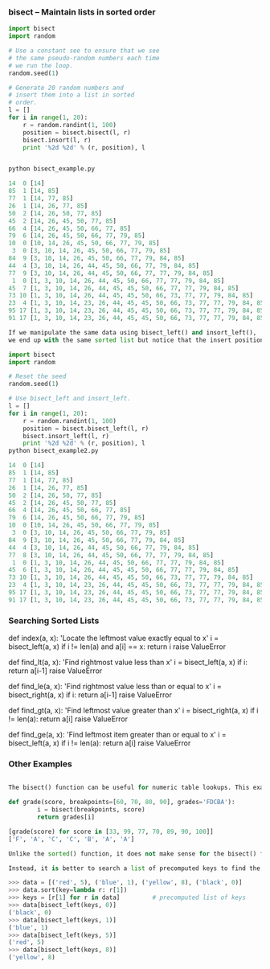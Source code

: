 ### bisect – Maintain lists in sorted order

```python
import bisect
import random

# Use a constant see to ensure that we see
# the same pseudo-random numbers each time
# we run the loop.
random.seed(1)

# Generate 20 random numbers and
# insert them into a list in sorted
# order.
l = []
for i in range(1, 20):
    r = random.randint(1, 100)
    position = bisect.bisect(l, r)
    bisect.insort(l, r)
    print '%2d %2d' % (r, position), l


python bisect_example.py

14  0 [14]
85  1 [14, 85]
77  1 [14, 77, 85]
26  1 [14, 26, 77, 85]
50  2 [14, 26, 50, 77, 85]
45  2 [14, 26, 45, 50, 77, 85]
66  4 [14, 26, 45, 50, 66, 77, 85]
79  6 [14, 26, 45, 50, 66, 77, 79, 85]
10  0 [10, 14, 26, 45, 50, 66, 77, 79, 85]
 3  0 [3, 10, 14, 26, 45, 50, 66, 77, 79, 85]
84  9 [3, 10, 14, 26, 45, 50, 66, 77, 79, 84, 85]
44  4 [3, 10, 14, 26, 44, 45, 50, 66, 77, 79, 84, 85]
77  9 [3, 10, 14, 26, 44, 45, 50, 66, 77, 77, 79, 84, 85]
 1  0 [1, 3, 10, 14, 26, 44, 45, 50, 66, 77, 77, 79, 84, 85]
45  7 [1, 3, 10, 14, 26, 44, 45, 45, 50, 66, 77, 77, 79, 84, 85]
73 10 [1, 3, 10, 14, 26, 44, 45, 45, 50, 66, 73, 77, 77, 79, 84, 85]
23  4 [1, 3, 10, 14, 23, 26, 44, 45, 45, 50, 66, 73, 77, 77, 79, 84, 85]
95 17 [1, 3, 10, 14, 23, 26, 44, 45, 45, 50, 66, 73, 77, 77, 79, 84, 85, 95]
91 17 [1, 3, 10, 14, 23, 26, 44, 45, 45, 50, 66, 73, 77, 77, 79, 84, 85, 91, 95]

If we manipulate the same data using bisect_left() and insort_left(), 
we end up with the same sorted list but notice that the insert positions are different for the duplicate values.

import bisect
import random

# Reset the seed
random.seed(1)

# Use bisect_left and insort_left.
l = []
for i in range(1, 20):
    r = random.randint(1, 100)
    position = bisect.bisect_left(l, r)
    bisect.insort_left(l, r)
    print '%2d %2d' % (r, position), l
python bisect_example2.py

14  0 [14]
85  1 [14, 85]
77  1 [14, 77, 85]
26  1 [14, 26, 77, 85]
50  2 [14, 26, 50, 77, 85]
45  2 [14, 26, 45, 50, 77, 85]
66  4 [14, 26, 45, 50, 66, 77, 85]
79  6 [14, 26, 45, 50, 66, 77, 79, 85]
10  0 [10, 14, 26, 45, 50, 66, 77, 79, 85]
 3  0 [3, 10, 14, 26, 45, 50, 66, 77, 79, 85]
84  9 [3, 10, 14, 26, 45, 50, 66, 77, 79, 84, 85]
44  4 [3, 10, 14, 26, 44, 45, 50, 66, 77, 79, 84, 85]
77  8 [3, 10, 14, 26, 44, 45, 50, 66, 77, 77, 79, 84, 85]
 1  0 [1, 3, 10, 14, 26, 44, 45, 50, 66, 77, 77, 79, 84, 85]
45  6 [1, 3, 10, 14, 26, 44, 45, 45, 50, 66, 77, 77, 79, 84, 85]
73 10 [1, 3, 10, 14, 26, 44, 45, 45, 50, 66, 73, 77, 77, 79, 84, 85]
23  4 [1, 3, 10, 14, 23, 26, 44, 45, 45, 50, 66, 73, 77, 77, 79, 84, 85]
95 17 [1, 3, 10, 14, 23, 26, 44, 45, 45, 50, 66, 73, 77, 77, 79, 84, 85, 95]
91 17 [1, 3, 10, 14, 23, 26, 44, 45, 45, 50, 66, 73, 77, 77, 79, 84, 85, 91, 95]
```

### Searching Sorted Lists
def index(a, x):
    'Locate the leftmost value exactly equal to x'
    i = bisect_left(a, x)
    if i != len(a) and a[i] == x:
        return i
    raise ValueError

def find_lt(a, x):
    'Find rightmost value less than x'
    i = bisect_left(a, x)
    if i:
        return a[i-1]
    raise ValueError

def find_le(a, x):
    'Find rightmost value less than or equal to x'
    i = bisect_right(a, x)
    if i:
        return a[i-1]
    raise ValueError

def find_gt(a, x):
    'Find leftmost value greater than x'
    i = bisect_right(a, x)
    if i != len(a):
        return a[i]
    raise ValueError

def find_ge(a, x):
    'Find leftmost item greater than or equal to x'
    i = bisect_left(a, x)
    if i != len(a):
        return a[i]
    raise ValueError
### Other Examples
```python

The bisect() function can be useful for numeric table lookups. This example uses bisect() to look up a letter grade for an exam score (say) based on a set of ordered numeric breakpoints: 90 and up is an ‘A’, 80 to 89 is a ‘B’, and so on:

def grade(score, breakpoints=[60, 70, 80, 90], grades='FDCBA'):
        i = bisect(breakpoints, score)
        return grades[i]

[grade(score) for score in [33, 99, 77, 70, 89, 90, 100]]
['F', 'A', 'C', 'C', 'B', 'A', 'A']

Unlike the sorted() function, it does not make sense for the bisect() functions to have key or reversed arguments because that would lead to an inefficient design (successive calls to bisect functions would not “remember” all of the previous key lookups).

Instead, it is better to search a list of precomputed keys to find the index of the record in question:

>>> data = [('red', 5), ('blue', 1), ('yellow', 8), ('black', 0)]
>>> data.sort(key=lambda r: r[1])
>>> keys = [r[1] for r in data]         # precomputed list of keys
>>> data[bisect_left(keys, 0)]
('black', 0)
>>> data[bisect_left(keys, 1)]
('blue', 1)
>>> data[bisect_left(keys, 5)]
('red', 5)
>>> data[bisect_left(keys, 8)]
('yellow', 8)
```


```
